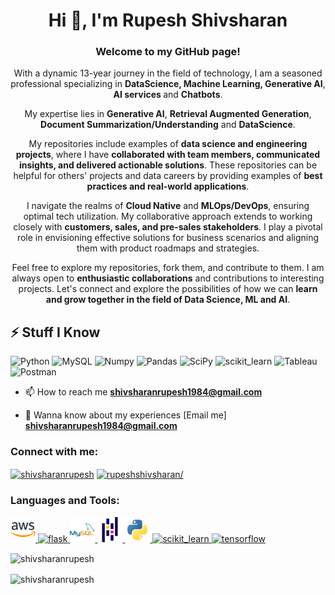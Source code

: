 <h1 align="center">Hi 👋, I'm Rupesh Shivsharan </h1>
<h3 align="center">Welcome to my GitHub page!</h3>
<p align="center">With a dynamic 13-year journey in the field of technology, I am a seasoned professional specializing in  <strong>DataScience, Machine Learning, Generative AI</strong>, <strong>AI services </strong>and <strong>Chatbots</strong>.</p>

<p align="center">My expertise lies in <strong>Generative AI</strong>, <strong>Retrieval Augmented Generation</strong>, <strong>Document Summarization/Understanding</strong> and <strong>DataScience</strong>.</p>

<p align="center">My repositories include examples of <strong>data science and engineering projects</strong>, where I have <strong>collaborated with team members, communicated insights, and delivered actionable solutions</strong>. These repositories can be helpful for others' projects and data careers by providing examples of <strong>best practices and real-world applications</strong>.</p>

<p align="center">I navigate the realms of <strong>Cloud Native</strong> and <strong>MLOps/DevOps</strong>, ensuring optimal tech utilization. My collaborative approach extends to working closely with <strong>customers, sales, and pre-sales stakeholders</strong>. I play a pivotal role in envisioning effective solutions for business scenarios and aligning them with product roadmaps and strategies.</p>

<p align="center">Feel free to explore my repositories, fork them, and contribute to them. I am always open to <strong>enthusiastic collaborations</strong> and contributions to interesting projects. Let's connect and explore the possibilities of how we can <strong>learn and grow together in the field of Data Science, ML and AI</strong>.</p>

## ⚡ Stuff I Know
![Python](https://img.shields.io/badge/Python-FFD43B?style=for-the-badge&logo=python&logoColor=blue)
![MySQL](https://img.shields.io/badge/-MySQL-black?style=flat-square&logo=mysql)
![Numpy](https://img.shields.io/badge/Numpy-777BB4?style=for-the-badge&logo=numpy&logoColor=white)
![Pandas](https://img.shields.io/badge/Pandas-2C2D72?style=for-the-badge&logo=pandas&logoColor=white)
![SciPy](https://img.shields.io/badge/SciPy-654FF0?style=for-the-badge&logo=SciPy&logoColor=white)
![scikit_learn](https://img.shields.io/badge/scikit_learn-F7931E?style=for-the-badge&logo=scikit-learn&logoColor=white)
![Tableau](https://img.shields.io/badge/Tableau-E97627?style=for-the-badge&logo=Tableau&logoColor=white)
![Postman](https://img.shields.io/badge/-Postman-black?style=flat-square&logo=postman)

- 📫 How to reach me **shivsharanrupesh1984@gmail.com**

- 📄 Wanna know about my experiences [Email me] **shivsharanrupesh1984@gmail.com**

<h3 align="left">Connect with me:</h3>
<p align="left">
<a href="https://www.linkedin.com/in/rupesh-shivsharan-623153141/" target="blank"><img align="center" src="https://raw.githubusercontent.com/rahuldkjain/github-profile-readme-generator/master/src/images/icons/Social/linked-in-alt.svg" alt="shivsharanrupesh" height="30" width="40" /></a>
<a href="https://www.instagram.com/rupeshshivsharan/" target="blank"><img align="center" src="https://raw.githubusercontent.com/rahuldkjain/github-profile-readme-generator/master/src/images/icons/Social/instagram.svg" alt="rupeshshivsharan/" height="30" width="40" /></a>
</p>

<h3 align="left">Languages and Tools:</h3>
</a> <a href="https://aws.amazon.com" target="_blank" rel="noreferrer"> <img src="https://raw.githubusercontent.com/devicons/devicon/master/icons/amazonwebservices/amazonwebservices-original-wordmark.svg" alt="aws" width="40" height="40"/> </a> 
<a href="https://flask.palletsprojects.com/" target="_blank" rel="noreferrer"> <img src="https://www.vectorlogo.zone/logos/pocoo_flask/pocoo_flask-icon.svg" alt="flask" width="40" height="40"/> </a> 
<a href="https://www.mysql.com/" target="_blank" rel="noreferrer"> <img src="https://raw.githubusercontent.com/devicons/devicon/master/icons/mysql/mysql-original-wordmark.svg" alt="mysql" width="40" height="40"/> </a> 
<a href="https://pandas.pydata.org/" target="_blank" rel="noreferrer"> <img src="https://raw.githubusercontent.com/devicons/devicon/2ae2a900d2f041da66e950e4d48052658d850630/icons/pandas/pandas-original.svg" alt="pandas" width="40" height="40"/> </a> 
<a href="https://www.python.org" target="_blank" rel="noreferrer"> <img src="https://raw.githubusercontent.com/devicons/devicon/master/icons/python/python-original.svg" alt="python" width="40" height="40"/> </a> 
<a href="https://scikit-learn.org/" target="_blank" rel="noreferrer"> <img src="https://upload.wikimedia.org/wikipedia/commons/0/05/Scikit_learn_logo_small.svg" alt="scikit_learn" width="40" height="40"/> </a>  
<a href="https://www.tensorflow.org" target="_blank" rel="noreferrer"> <img src="https://www.vectorlogo.zone/logos/tensorflow/tensorflow-icon.svg" alt="tensorflow" width="40" height="40"/> </a> </p>

<p><img align="center" src="https://github-readme-stats.vercel.app/api/top-langs?username=shivsharanrupesh&show_icons=true&locale=en&layout=compact" alt="shivsharanrupesh" /></p>

<p><img align="center" src="https://github-readme-streak-stats.herokuapp.com/?user=shivsharanrupesh&" alt="shivsharanrupesh" /></p>
